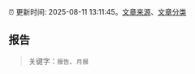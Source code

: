 :alarm_clock: 更新时间: 2025-08-11 13:11:45。[文章来源](/README.md)、[文章分类](/TAGS.md)

## 报告


> 关键字：`报告`、`月报`



